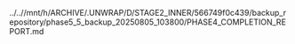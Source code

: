 ../..//mnt/h/ARCHIVE/.UNWRAP/D/STAGE2_INNER/566749f0c439/backup_repository/phase5_5_backup_20250805_103800/PHASE4_COMPLETION_REPORT.md